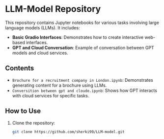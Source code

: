# LLM-Model Repository

This repository contains Jupyter notebooks for various tasks involving large language models (LLMs). It includes:
- **Basic Gradio Interfaces**: Demonstrates how to create interactive web-based interfaces.
- **GPT and Cloud Conversation**: Example of conversation between GPT models and cloud services.

## Contents
- `Brochure for a recruitment company in London.ipynb`: Demonstrates generating content for a brochure using LLMs.
- `Conversition between gpt and cloude.ipynb`: Shows how GPT interacts with cloud services for specific tasks.

## How to Use
1. Clone the repository:
   ```bash
   git clone https://github.com/sherki99/LLM-model.git
